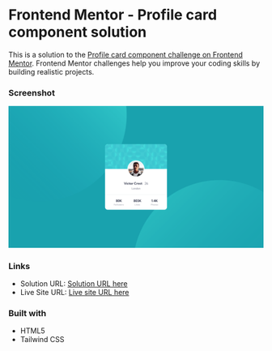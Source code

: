 # Frontend Mentor - Profile card component solution

This is a solution to the [Profile card component challenge on Frontend Mentor](https://www.frontendmentor.io/challenges/profile-card-component-cfArpWshJ). Frontend Mentor challenges help you improve your coding skills by building realistic projects.

### Screenshot

![](./images/Screenshot.png)

### Links

- Solution URL: [Solution URL here](https://github.com/NDK1195/profile-card-component)
- Live Site URL: [Live site URL here](https://ndk1195.github.io/3-column-preview-card-component/)

### Built with

- HTML5
- Tailwind CSS
